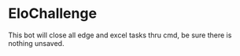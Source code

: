 # EloChallenge
This bot will close all edge and excel tasks thru cmd, be sure there is nothing unsaved.

